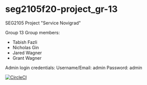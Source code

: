 # seg2105f20-project_gr-13
SEG2105 Project "Service Novigrad"

Group 13
Group members:
- Tabish Fazli 
- Nicholas Gin
- Jared Wagner
- Grant Wagner

Admin login credentials:
Username/Email: admin
Password: admin

[![CircleCI](https://circleci.com/gh/SEG2105-uottawa/seg2105f20-project_gr-13.svg?style=svg&circle-token=933821f756d53318a90bf6c4368fb53358cff30b)](https://app.circleci.com/pipelines/github/SEG2105-uottawa/seg2105f20-project_gr-13)

